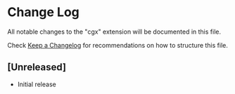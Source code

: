 # Change Log

All notable changes to the "cgx" extension will be documented in this file.

Check [Keep a Changelog](http://keepachangelog.com/) for recommendations on how to structure this file.

## [Unreleased]

- Initial release